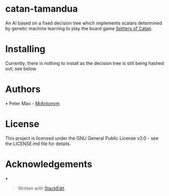 
# catan-tamandua
An AI based on a fixed decision tree which implements scalars determined by genetic machine learning to play the board game [Settlers of Catan](https://www.catan.com).

# Installing
Currently, there is nothing to install as the decision tree is still being hashed out; see below.

# Authors
• Peter Mao - [MrAntonym](https://github.com/MrAntonym)

# License
This project is licensed under the GNU General Public License v3.0 - see the LICENSE.md file for details.

# Acknowledgements
• 

> Written with [StackEdit](https://stackedit.io/).
<!--stackedit_data:
eyJoaXN0b3J5IjpbLTEyNTUwMDQzODAsLTE5MTIzMDk0MzhdfQ
==
-->